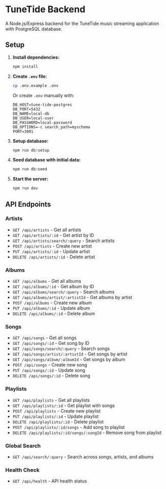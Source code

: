 # TuneTide Backend

A Node.js/Express backend for the TuneTide music streaming application with PostgreSQL database.

## Setup

1. **Install dependencies:**

   ```bash
   npm install
   ```

2. **Create `.env` file:**

   ```bash
   cp .env.example .env
   ```

   Or create `.env` manually with:

   ```
   DB_HOST=tune-tide-postgres
   DB_PORT=5432
   DB_NAME=local-db
   DB_USER=local-user
   DB_PASSWORD=local-password
   DB_OPTIONS=-c search_path=myschema
   PORT=3001
   ```

3. **Setup database:**

   ```bash
   npm run db:setup
   ```

4. **Seed database with initial data:**

   ```bash
   npm run db:seed
   ```

5. **Start the server:**
   ```bash
   npm run dev
   ```

## API Endpoints

### Artists

- `GET /api/artists` - Get all artists
- `GET /api/artists/:id` - Get artist by ID
- `GET /api/artists/search/:query` - Search artists
- `POST /api/artists` - Create new artist
- `PUT /api/artists/:id` - Update artist
- `DELETE /api/artists/:id` - Delete artist

### Albums

- `GET /api/albums` - Get all albums
- `GET /api/albums/:id` - Get album by ID
- `GET /api/albums/search/:query` - Search albums
- `GET /api/albums/artist/:artistId` - Get albums by artist
- `POST /api/albums` - Create new album
- `PUT /api/albums/:id` - Update album
- `DELETE /api/albums/:id` - Delete album

### Songs

- `GET /api/songs` - Get all songs
- `GET /api/songs/:id` - Get song by ID
- `GET /api/songs/search/:query` - Search songs
- `GET /api/songs/artist/:artistId` - Get songs by artist
- `GET /api/songs/album/:albumId` - Get songs by album
- `POST /api/songs` - Create new song
- `PUT /api/songs/:id` - Update song
- `DELETE /api/songs/:id` - Delete song

### Playlists

- `GET /api/playlists` - Get all playlists
- `GET /api/playlists/:id` - Get playlist with songs
- `POST /api/playlists` - Create new playlist
- `PUT /api/playlists/:id` - Update playlist
- `DELETE /api/playlists/:id` - Delete playlist
- `POST /api/playlists/:id/songs` - Add song to playlist
- `DELETE /api/playlists/:id/songs/:songId` - Remove song from playlist

### Global Search

- `GET /api/search/:query` - Search across songs, artists, and albums

### Health Check

- `GET /api/health` - API health status
